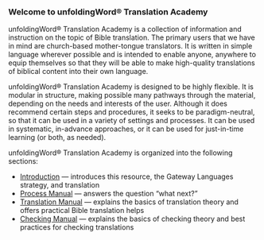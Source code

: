 ### Welcome to unfoldingWord® Translation Academy

unfoldingWord® Translation Academy is a collection of information and instruction on the topic of Bible translation. The primary users that we have in mind are church-based mother-tongue translators. It is written in simple language wherever possible and is intended to enable anyone, anywhere to equip themselves so that they will be able to make high-quality translations of biblical content into their own language.

unfoldingWord® Translation Academy is designed to be highly flexible. It is modular in structure, making possible many pathways through the material, depending on the needs and interests of the user. Although it does recommend certain steps and procedures, it seeks to be paradigm-neutral, so that it can be used in a variety of settings and processes. It can be used in systematic, in-advance approaches, or it can be used for just-in-time learning (or both, as needed).

unfoldingWord® Translation Academy is organized into the following sections:

* [Introduction](../ta-intro/01.md) — introduces this resource, the Gateway Languages strategy, and translation
* [Process Manual](../../process/process-manual/01.md) — answers the question “what next?”
* [Translation Manual](../../translate/translate-manual/01.md) — explains the basics of translation theory and offers practical Bible translation helps
* [Checking Manual](../../checking/intro-check/01.md) — explains the basics of checking theory and best practices for checking translations
